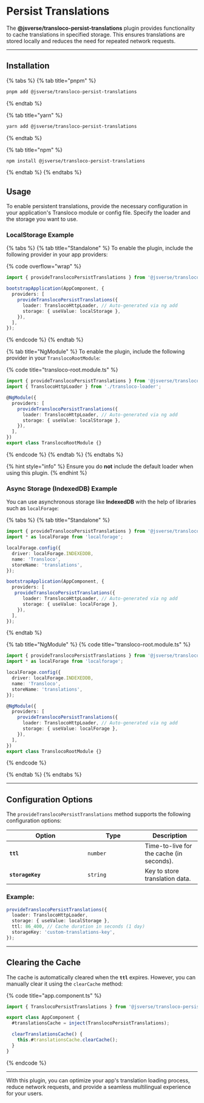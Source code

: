 # Persist Translations

The **@jsverse/transloco-persist-translations** plugin provides functionality to cache translations in specified storage. This ensures translations are stored locally and reduces the need for repeated network requests.

***

## Installation

{% tabs %}
{% tab title="pnpm" %}
```bash
pnpm add @jsverse/transloco-persist-translations
```
{% endtab %}

{% tab title="yarn" %}
```bash
yarn add @jsverse/transloco-persist-translations
```
{% endtab %}

{% tab title="npm" %}
```bash
npm install @jsverse/transloco-persist-translations
```
{% endtab %}
{% endtabs %}

## Usage

To enable persistent translations, provide the necessary configuration in your application's Transloco module or config file. Specify the loader and the storage you want to use.

### **LocalStorage Example**

{% tabs %}
{% tab title="Standalone" %}
To enable the plugin, include the following provider in your app providers:

{% code overflow="wrap" %}
```typescript
import { provideTranslocoPersistTranslations } from '@jsverse/transloco-persist-translations ';

bootstrapApplication(AppComponent, {
  providers: [
    provideTranslocoPersistTranslations({
      loader: TranslocoHttpLoader, // Auto-generated via ng add
      storage: { useValue: localStorage },
    }),
  ],
});
```
{% endcode %}
{% endtab %}

{% tab title="NgModule" %}
To enable the plugin, include the following provider in your `TranslocoRootModule`:

{% code title="transloco-root.module.ts" %}
```typescript
import { provideTranslocoPersistTranslations } from '@jsverse/transloco-persist-translations';
import { TranslocoHttpLoader } from './transloco-loader';

@NgModule({
  providers: [
    provideTranslocoPersistTranslations({
      loader: TranslocoHttpLoader, // Auto-generated via ng add
      storage: { useValue: localStorage },
    }),
  ],
})
export class TranslocoRootModule {}
```
{% endcode %}
{% endtab %}
{% endtabs %}

{% hint style="info" %}
Ensure you do **not** include the default loader when using this plugin.
{% endhint %}

### **Async Storage (IndexedDB) Example**

You can use asynchronous storage like **IndexedDB** with the help of libraries such as `localForage`:

{% tabs %}
{% tab title="Standalone" %}
```typescript
import { provideTranslocoPersistTranslations } from '@jsverse/transloco-persist-translations ';
import * as localForage from 'localforage';

localForage.config({
  driver: localForage.INDEXEDDB,
  name: 'Transloco',
  storeName: 'translations',
});

bootstrapApplication(AppComponent, {
  providers: [
   provideTranslocoPersistTranslations({
      loader: TranslocoHttpLoader, // Auto-generated via ng add
      storage: { useValue: localForage },
    }),
  ],
});
```
{% endtab %}

{% tab title="NgModule" %}
{% code title="transloco-root.module.ts" %}
```typescript
import { provideTranslocoPersistTranslations } from '@jsverse/transloco-persist-translations';
import * as localForage from 'localforage';

localForage.config({
  driver: localForage.INDEXEDDB,
  name: 'Transloco',
  storeName: 'translations',
});

@NgModule({
  providers: [
    provideTranslocoPersistTranslations({
      loader: TranslocoHttpLoader, // Auto-generated via ng add
      storage: { useValue: localForage },
    }),
  ],
})
export class TranslocoRootModule {}
```
{% endcode %}


{% endtab %}
{% endtabs %}

***

## Configuration Options

The `provideTranslocoPersistTranslations` method supports the following configuration options:

<table><thead><tr><th width="190">Option</th><th width="135">Type</th><th>Description</th></tr></thead><tbody><tr><td><strong><code>ttl</code></strong></td><td><code>number</code></td><td>Time-to-live for the cache (in seconds).</td></tr><tr><td><strong><code>storageKey</code></strong></td><td><code>string</code></td><td>Key to store translation data.</td></tr></tbody></table>

### **Example:**

```typescript
provideTranslocoPersistTranslations({
  loader: TranslocoHttpLoader,
  storage: { useValue: localStorage },
  ttl: 86_400, // Cache duration in seconds (1 day)
  storageKey: 'custom-translations-key',
});
```

***

## Clearing the Cache

The cache is automatically cleared when the **`ttl`** expires. However, you can manually clear it using the `clearCache` method:

{% code title="app.component.ts" %}
```typescript
import { TranslocoPersistTranslations } from '@jsverse/transloco-persist-translations';

export class AppComponent {
  #translationsCache = inject(TranslocoPersistTranslations);

  clearTranslationsCache() {
    this.#translationsCache.clearCache();
  }
}
```
{% endcode %}

***

With this plugin, you can optimize your app's translation loading process, reduce network requests, and provide a seamless multilingual experience for your users.
